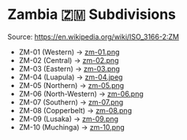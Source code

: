 # Zambia 🇿🇲 Subdivisions

Source: https://en.wikipedia.org/wiki/ISO_3166-2:ZM

* ZM-01 (Western) -> [zm-01.png](https://github.com/amckenna41/iso3166-flag-icons/blob/main/iso3166-2-icons/ZM/zm-01.png)
* ZM-02 (Central) -> [zm-02.png](https://github.com/amckenna41/iso3166-flag-icons/blob/main/iso3166-2-icons/ZM/zm-02.png)
* ZM-03 (Eastern) -> [zm-03.png](https://github.com/amckenna41/iso3166-flag-icons/blob/main/iso3166-2-icons/ZM/zm-03.png)
* ZM-04 (Luapula) -> [zm-04.jpeg](https://github.com/amckenna41/iso3166-flag-icons/blob/main/iso3166-2-icons/ZM/zm-04.jpeg)
* ZM-05 (Northern) -> [zm-05.png](https://github.com/amckenna41/iso3166-flag-icons/blob/main/iso3166-2-icons/ZM/zm-05.png)
* ZM-06 (North-Western) -> [zm-06.png](https://github.com/amckenna41/iso3166-flag-icons/blob/main/iso3166-2-icons/ZM/zm-06.png)
* ZM-07 (Southern) -> [zm-07.png](https://github.com/amckenna41/iso3166-flag-icons/blob/main/iso3166-2-icons/ZM/zm-07.png)
* ZM-08 (Copperbelt) -> [zm-08.png](https://github.com/amckenna41/iso3166-flag-icons/blob/main/iso3166-2-icons/ZM/zm-08.png)
* ZM-09 (Lusaka) -> [zm-09.png](https://github.com/amckenna41/iso3166-flag-icons/blob/main/iso3166-2-icons/ZM/zm-09.png)
* ZM-10 (Muchinga) -> [zm-10.png](https://github.com/amckenna41/iso3166-flag-icons/blob/main/iso3166-2-icons/ZM/zm-10.png)
